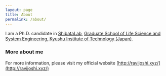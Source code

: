 ```yaml
---
layout: page
title: About
permalink: /about/
---
```


I am a Ph.D. candidate in [ShibataLab](http://github.com/shibatalab), [Graduate School of Life Science and System Engineering, Kyushu Institute of Technology (Japan)](http://www.kyutech.ac.jp/english).

### More about me
For more information, please visit my official website [http://ravijoshi.xyz/](http://ravijoshi.xyz/)
